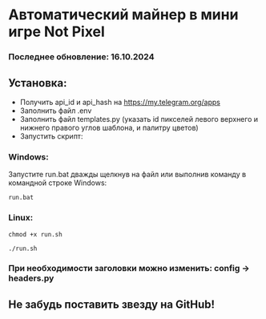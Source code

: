 # Автоматический майнер в мини игре Not Pixel

### Последнее обновление: 16.10.2024

## Установка:

- Получить api_id и api_hash на https://my.telegram.org/apps
- Заполнить файл .env
- Заполнить файл templates.py (указать id пикселей левого верхнего и нижнего правого углов шаблона, и палитру цветов)
- Запустить скрипт:

### Windows:
Запустите run.bat дважды щелкнув на файл или выполнив команду в командной строке Windows:
```
run.bat
```

### Linux:
```
chmod +x run.sh
```
```
./run.sh
```

### При необходимости заголовки можно изменить: config -> headers.py

## Не забудь поставить звезду на GitHub!